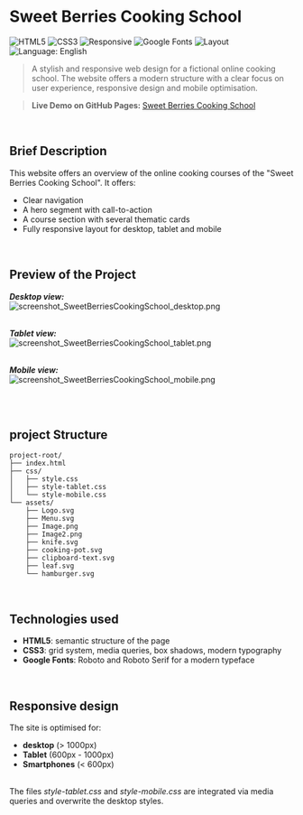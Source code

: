 # Sweet Berries Cooking School

![HTML5](https://img.shields.io/badge/HTML5-%3C%2F%3E-orange)
![CSS3](https://img.shields.io/badge/CSS3-%23-blue)
![Responsive](https://img.shields.io/badge/design-responsive-green)
![Google Fonts](https://img.shields.io/badge/fonts-Google%20Fonts-red)
![Layout](https://img.shields.io/badge/layout-CSS%20Grid%20%26%20Flexbox-purple)
![Language: English](https://img.shields.io/badge/language-English-blue)

>A stylish and responsive web design for a fictional online cooking school. The website offers a modern structure with a clear focus on user experience, responsive design and mobile optimisation.

><b>Live Demo on GitHub Pages: </b><a href="https://david-voss.github.io/Sweet-Berries-Cooking-School/" target="_blank" rel="noopener noreferrer" title="david-voss.github.io/Sweet-Berries-Cooking-School/">Sweet Berries Cooking School</a>

<br>

## Brief Description

<p>This website offers an overview of the online cooking courses of the "Sweet Berries Cooking School". It offers:</p>
<ul>
    <li>Clear navigation
    <li>A hero segment with call-to-action
    <li>A course section with several thematic cards
    <li>Fully responsive layout for desktop, tablet and mobile
</ul>

<br>

## Preview of the Project

**_Desktop view:_**
<br>![screenshot_SweetBerriesCookingSchool_desktop.png](screenshots/screenshot_SweetBerriesCookingSchool_desktop.png)

<br>**_Tablet view:_**
<br>![screenshot_SweetBerriesCookingSchool_tablet.png](screenshots/screenshot_SweetBerriesCookingSchool_tablet.png)

<br>**_Mobile view:_**
<br>![screenshot_SweetBerriesCookingSchool_mobile.png](screenshots/screenshot_SweetBerriesCookingSchool_mobile.png)

<br><br>

## project Structure
```
project-root/
├── index.html
├── css/
│   ├── style.css
│   ├── style-tablet.css
│   └── style-mobile.css
└── assets/
    ├── Logo.svg
    ├── Menu.svg
    ├── Image.png
    ├── Image2.png
    ├── knife.svg
    ├── cooking-pot.svg
    ├── clipboard-text.svg
    ├── leaf.svg
    └── hamburger.svg
```

<br>

## Technologies used
- **HTML5**: semantic structure of the page
- **CSS3**: grid system, media queries, box shadows, modern typography
- **Google Fonts**: Roboto and Roboto Serif for a modern typeface

<br>

## Responsive design
The site is optimised for:
- **desktop** (> 1000px)
- **Tablet** (600px - 1000px)
- **Smartphones** (< 600px)

<br>
The files <em>style-tablet.css</em> and <em>style-mobile.css</em> are integrated via media queries and overwrite the desktop styles.